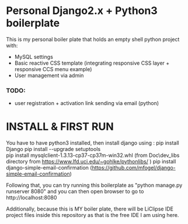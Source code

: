 # Personal Django2.x + Python3 boilerplate

This is my personal boiler plate that holds an empty shell python project with:
- MySQL settings
- Basic reactive CSS template (integrating responsive CSS layer + responsive CCS menu example)
- User management via admin 

### TODO: 
- user registration + activation link sending via email (python)

# INSTALL & FIRST RUN

You have to have python3 installed, then install django using :
pip install Django
pip install --upgrade setuptools  
pip install mysqlclient-1.3.13-cp37-cp37m-win32.whl (from Doc\dev_libs directory from https://www.lfd.uci.edu/~gohlke/pythonlibs/ )
pip install django-simple-email-confirmation  (https://github.com/mfogel/django-simple-email-confirmation)



Following that, you can try running this boilerplate as "python manage.py runserver 8080" and you can then open browser to go to http://localhost:8080

Additionally, because this is MY boiler plate, there will be LiClipse IDE project files inside this repository as that is the free IDE I am using here. 
